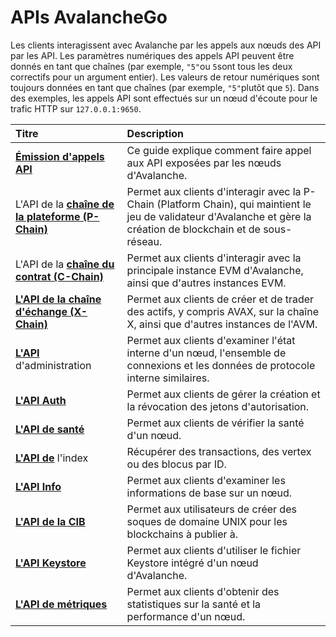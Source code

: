# APIs AvalancheGo

Les clients interagissent avec Avalanche par les appels aux nœuds des API par les API. Les paramètres numériques des appels API peuvent être donnés en tant que chaînes \(par exemple, `"5"`ou `5`sont tous les deux correctifs pour un argument entier\). Les valeurs de retour numériques sont toujours données en tant que chaînes \(par exemple, `"5"`plutôt que `5`\). Dans des exemples, les appels API sont effectués sur un nœud d'écoute pour le trafic HTTP sur `127.0.0.1:9650`.

| Titre | Description |
| :--- | :--- |
| [**Émission d'appels API**](issuing-api-calls.md) | Ce guide explique comment faire appel aux API exposées par les nœuds d'Avalanche. |
| L'API de la [**chaîne de la plateforme \(P-Chain\)**](platform-chain-p-chain-api.md) | Permet aux clients d'interagir avec la P-Chain \(Platform Chain\), qui maintient le jeu de validateur d'Avalanche et gère la création de blockchain et de sous-réseau. |
| L'API de la [**chaîne du contrat \(C-Chain\)**](contract-chain-c-chain-api.md) | Permet aux clients d'interagir avec la principale instance EVM d'Avalanche, ainsi que d'autres instances EVM. |
| [**L'API de la chaîne d'échange \(X-Chain\)**](exchange-chain-x-chain-api.md) | Permet aux clients de créer et de trader des actifs, y compris AVAX, sur la chaîne X, ainsi que d'autres instances de l'AVM. |
| [**L'API**](admin-api.md) d'administration | Permet aux clients d'examiner l'état interne d'un nœud, l'ensemble de connexions et les données de protocole interne similaires. |
| [**L'API Auth**](auth-api.md) | Permet aux clients de gérer la création et la révocation des jetons d'autorisation. |
| [**L'API de santé**](health-api.md) | Permet aux clients de vérifier la santé d'un nœud. |
| [**L'API de**](index-api.md) l'index | Récupérer des transactions, des vertex ou des blocus par ID. |
| [**L'API Info**](info-api.md) | Permet aux clients d'examiner les informations de base sur un nœud. |
| [**L'API de la CIB**](ipc-api.md) | Permet aux utilisateurs de créer des soques de domaine UNIX pour les blockchains à publier à. |
| [**L'API Keystore**](keystore-api.md) | Permet aux clients d'utiliser le fichier Keystore intégré d'un nœud d'Avalanche. |
| [**L'API de métriques**](metrics-api.md) | Permet aux clients d'obtenir des statistiques sur la santé et la performance d'un nœud. |



